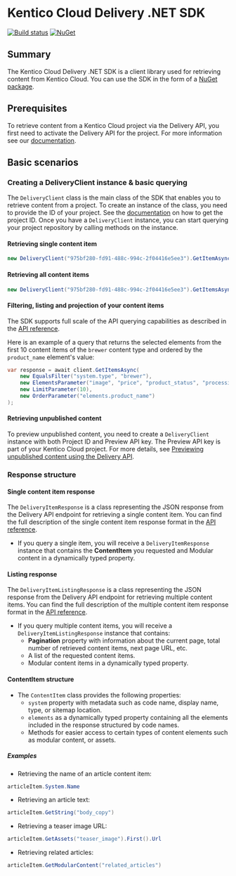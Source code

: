 # Kentico Cloud Delivery .NET SDK

[![Build status](https://ci.appveyor.com/api/projects/status/3m3q2ads2y43bh9o/branch/master?svg=true)](https://ci.appveyor.com/project/kentico/deliver-net-sdk/branch/master)
[![NuGet](https://img.shields.io/nuget/v/KenticoCloud.Delivery.svg)](https://www.nuget.org/packages/KenticoCloud.Delivery)

## Summary

The Kentico Cloud Delivery .NET SDK is a client library used for retrieving content from Kentico Cloud. You can use the SDK in the form of a [NuGet package](https://www.nuget.org/packages/KenticoCloud.Delivery).

## Prerequisites

To retrieve content from a Kentico Cloud project via the Delivery API, you first need to activate the Delivery API for the project. For more information see our [documentation](https://developer.kenticocloud.com/docs/using-delivery-api#section-enabling-the-delivery-api-for-your-projects).

## Basic scenarios

### Creating a DeliveryClient instance & basic querying

The `DeliveryClient` class is the main class of the SDK that enables you to retrieve content from a project. To create an instance of the class, you need to provide the ID of your project. See the [documentation](https://developer.kenticocloud.com/docs/using-delivery-api#section-getting-project-id) on how to get the project ID.
Once you have a `DeliveryClient` instance, you can start querying your project repository by calling methods on the instance.

#### Retrieving single content item

```C#
new DeliveryClient("975bf280-fd91-488c-994c-2f04416e5ee3").GetItemAsync("about_us");
```

#### Retrieving all content items

```C#
new DeliveryClient("975bf280-fd91-488c-994c-2f04416e5ee3").GetItemsAsync();
```

#### Filtering, listing and projection of your content items

The SDK supports full scale of the API querying capabilities as described in the [API reference](https://developer.kenticocloud.com/reference).

Here is an example of a query that returns the selected elements from the first 10 content items of the `brewer` content type and ordered by the `product_name` element's value:

```C#
var response = await client.GetItemsAsync(
    new EqualsFilter("system.type", "brewer"),
    new ElementsParameter("image", "price", "product_status", "processing"),
    new LimitParameter(10),
    new OrderParameter("elements.product_name")
);
```

#### Retrieving unpublished content

To preview unpublished content, you need to create a `DeliveryClient` instance with both Project ID and Preview API key. The Preview API key is part of your Kentico Cloud project. For more details, see [Previewing unpublished content using the Delivery API](https://developer.kenticocloud.com/docs/preview-content-via-api).

### Response structure

#### Single content item response

The `DeliveryItemResponse` is a class representing the JSON response from the Delivery API endpoint for retrieving a single content item. You can find the full description of the single content item response format in the [API reference](https://developer.kenticocloud.com/reference#view-a-content-item).

* If you query a single item, you will receive a `DeliveryItemResponse` instance that contains the **ContentItem** you requested and Modular content in a dynamically typed property.

#### Listing response

The `DeliveryItemListingResponse` is a class representing the JSON response from the Delivery API endpoint for retrieving multiple content items. You can find the full description of the multiple content item response format in the [API reference](https://developer.kenticocloud.com/reference#list-content-items).

* If you query multiple content items, you will receive a `DeliveryItemListingResponse` instance that contains:
  * **Pagination** property with information about the current page, total number of retrieved content items, next page URL, etc.
  * A list of the requested content items.
  * Modular content items in a dynamically typed property.

#### ContentItem structure

* The `ContentItem` class provides the following properties:
  * `system` property with metadata such as code name, display name, type, or sitemap location.
  * `elements` as a dynamically typed property containing all the elements included in the response structured by code names.
  * Methods for easier access to certain types of content elements such as modular content, or assets.

##### Examples

* Retrieving the name of an article content item:

```C#
articleItem.System.Name
```

* Retrieving an article text:

```C#
articleItem.GetString("body_copy")
```

* Retrieving a teaser image URL:

```C#
articleItem.GetAssets("teaser_image").First().Url
```

* Retrieving related articles:

```C#
articleItem.GetModularContent("related_articles")
```